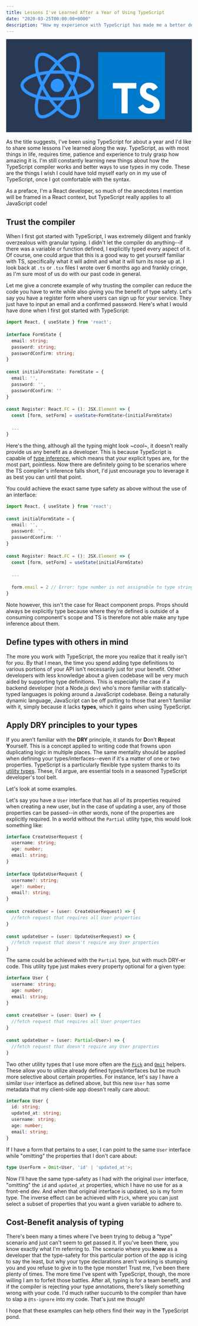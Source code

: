 ```yaml
---
title: Lessons I've Learned After a Year of Using TypeScript
date: "2020-03-25T00:00:00+0000"
description: "How my experience with TypeScript has made me a better developer"
---
```

[react-typescript]: ./react-typescript.png
![react-typescript][react-typescript]

As the title suggests, I've been using TypeScript for about a year and I'd like to share some lessons I've learned along the way. TypeScript, as with most things in life,
requires time, patience and experience to truly grasp how amazing it is. I'm still constantly learning new things about how the TypeScript compiler works and better ways
to use types in my code. These are the things I wish I could have told myself early on in my use of TypeScript, once I got comfortable with the syntax.

As a preface, I'm a React developer, so much of the anecdotes I mention will be framed in a React context, but TypeScript really applies to all JavaScript code!
## Trust the compiler

When I first got started with TypeScript, I was extremely diligent and frankly overzealous with granular typing. I didn't let the compiler do anything--if there was a variable
or function defined, I explicitly typed every aspect of it. Of course, one could argue that this is a good way to get yourself familiar with TS, specifically what it will admit
and what it will turn its nose up at. I look back at `.ts` or `.tsx` files I wrote over 6 months ago and frankly cringe, as I'm sure most of us do with our past code in general.

Let me give a concrete example of why trusting the compiler can reduce the code you have to write while also giving you the benefit of type safety. Let's say you have a register
form where users can sign up for your service. They just have to input an email and a confirmed password. Here's what I would have done when I first got started with TypeScript:
```typescript
import React, { useState } from 'react';

interface FormState {
  email: string;
  password: string;
  passwordConfirm: string;
}

const initialFormState: FormState = {
  email: '',
  password: '',
  passwordConfirm: ''
}

const Register: React.FC = (): JSX.Element => {
  const [form, setForm] = useState<FormState>(initialFormState)
  
  ...
}
```

Here's the thing, although all the typing might look ~_cool_~, it doesn't really provide us any benefit as a developer. This is because
TypeScript is capable of [type inference](https://www.typescriptlang.org/docs/handbook/type-inference.html), which means that your explicit
types are, for the most part, pointless. Now there are definitely going to be scenarios where the TS compiler's inference falls short, I'd
just encourage you to leverage it as best you can until that point.

You could achieve the exact same type safety as above without the use of an interface:
```typescript
import React, { useState } from 'react';

const initialFormState = {
  email: '',
  password: '',
  passwordConfirm: ''
}

const Register: React.FC = (): JSX.Element => {
  const [form, setForm] = useState(initialFormState)
  
  ...

  form.email = 2 // Error: type number is not assignable to type string (paraphrased error)
}
```
Note however, this isn't the case for React component props. Props should always be explicitly type because where they're defined is outside of a consuming component's scope and TS is therefore not able make any type inference about them.

## Define types with others in mind

The more you work with TypeScript, the more you realize that it really isn't for _you_. By that I mean, the time you spend adding type definitions
to various portions of your API isn't necessarily just for your benefit. Other developers with less knowledge about a given codebase will be very much aided by
supporting type definitions. This is especially the case if a backend developer (not a Node.js dev) who's more familiar with statically-typed 
languages is poking around a JavaScript codebase. Being a naturally dynamic language, JavaScript can be off putting to those that aren't familiar
with it, simply because it lacks **types**, which it gains when using TypeScript.

## Apply DRY principles to your types

If you aren't familiar with the **DRY** principle, it stands for **D**on't **R**epeat **Y**ourself. This is a concept applied to writing code that
frowns upon duplicating logic in multiple places. The same mentality should be applied when defining your types/interfaces--even if it's a matter of
one or two properties. TypeScript is a particularly flexible type system thanks to its [utility types](https://www.typescriptlang.org/docs/handbook/utility-types.html).
These, I'd argue, are essential tools in a seasoned TypeScript developer's tool belt.

Let's look at some examples.

Let's say you have a `User` interface that has all of its properties required when creating a new user, but in the case of updating a user, any of those
properties can be passed--in other words, none of the properties are explicitly required. In a world without the `Partial` utility type, this would look
something like:
```typescript
interface CreateUserRequest {
  username: string;
  age: number;
  email: string;
}

interface UpdateUserRequest {
  username?: string;
  age?: number;
  email?: string;
}

const createUser = (user: CreateUserRequest) => {
  //fetch request that requires all User properties
}

const updateUser = (user: UpdateUserRequest) => {
  //fetch request that doesn't require any User properties
}
```

The same could be achieved with the `Partial` type, but with much DRY-er code. This utility type just makes every property optional for a given type:
```typescript
interface User {
  username: string;
  age: number;
  email: string;
}

const createUser = (user: User) => {
  //fetch request that requires all User properties
}

const updateUser = (user: Partial<User>) => {
  //fetch request that doesn't require any User properties
}
```

Two other utility types that I use more often are the [`Pick`](https://www.typescriptlang.org/docs/handbook/utility-types.html#picktk) and [`Omit`](https://www.typescriptlang.org/docs/handbook/utility-types.html#omittk) helpers. 
These allow you to utilize already defined types/interfaces but be much more selective about certain properties. For instance, let's say I have a similar `User` 
interface as defined above, but this new `User` has some metadata that my client-side app doesn't really care about:

```typescript
interface User {
  id: string;
  updated_at: string;
  username: string;
  age: number;
  email: string;
}
```

If I have a form that pertains to a user, I can point to the same `User` interface while "omitting" the properties that I don't care about:
```typescript
type UserForm = Omit<User, 'id' | 'updated_at'>;
```
Now I'll have the same type-safety as I had with the original `User` interface, "omitting" the `id` and `updated_at` properties, which I have
no use for as a front-end dev. And when that original interface is updated, so is my form type. The inverse effect can be achieved with 
`Pick`, where you can just select a subset of properties that you 
want a given variable to adhere to.

## Cost-Benefit analysis of typing

There's been many a times where I've been trying to debug a "type" scenario and just can't seem to get passed it. If you've been there, you 
know exactly what I'm referring to. The scenario where you **know** as a developer that the type-safety for this particular portion of the app is
icing to say the least, but why your type declarations aren't working is stumping you and you refuse to give in to the type monster! Trust me,
I've been there plenty of times. The more time I've spent with TypeScript, though, the more willing I am to forfeit those battles. After all, 
typing is for a team benefit, and if the compiler is rejecting your type annotations, there's likely something wrong with your code. I'd much rather
succumb to the compiler than have to slap a `@ts-ignore` into my code. That's just me though!

I hope that these examples can help others find their way in the TypeScript pond.
